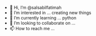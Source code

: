 - 👋 Hi, I’m @salsabilfatimah
- 👀 I’m interested in ... creating new things
- 🌱 I’m currently learning ... python
- 💞️ I’m looking to collaborate on ... 
- 📫 How to reach me ...

<!---
salsabilfatimah/salsabilfatimah is a ✨ special ✨ repository because its `README.md` (this file) appears on your GitHub profile.
You can click the Preview link to take a look at your changes.
--->
